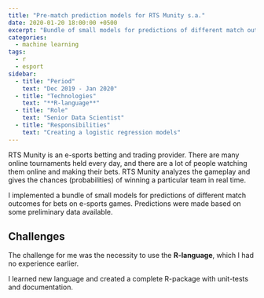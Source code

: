 ```yaml
---
title: "Pre-match prediction models for RTS Munity s.a."
date: 2020-01-20 18:00:00 +0500
excerpt: "Bundle of small models for predictions of different match outcomes for bets on e-sports games"
categories:
  - machine learning
tags:
  - r
  - esport
sidebar:
  - title: "Period"
    text: "Dec 2019 - Jan 2020"
  - title: "Technologies"
    text: "**R-language**"
  - title: "Role"
    text: "Senior Data Scientist"
  - title: "Responsibilities"
    text: "Creating a logistic regression models"
---
```


RTS Munity is an e-sports betting and trading provider.
There are many online tournaments held every day,
and there are a lot of people watching them online and making their bets.
RTS Munity analyzes the gameplay and gives the chances (probabilities)
of winning a particular team in real time. 

I implemented a bundle of small models for predictions of different match outcomes
for bets on e-sports games.
Predictions were made based on some preliminary data available.

## Challenges

The challenge for me was the necessity to use the **R-language**,
which I had no experience earlier.

I learned new language and created a complete R-package with unit-tests and documentation.
